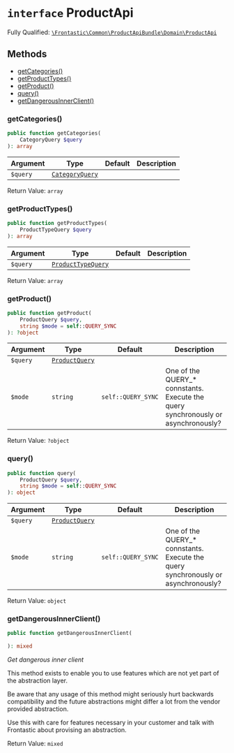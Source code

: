# `interface`  ProductApi

Fully Qualified: [`\Frontastic\Common\ProductApiBundle\Domain\ProductApi`](../../../../src/php/ProductApiBundle/Domain/ProductApi.php)




## Methods

* [getCategories()](#getcategories)
* [getProductTypes()](#getproducttypes)
* [getProduct()](#getproduct)
* [query()](#query)
* [getDangerousInnerClient()](#getdangerousinnerclient)


### getCategories()


```php
public function getCategories(
    CategoryQuery $query
): array
```






Argument|Type|Default|Description
--------|----|-------|-----------
`$query`|[`CategoryQuery`](ProductApi/Query/CategoryQuery.md)||

Return Value: `array`

### getProductTypes()


```php
public function getProductTypes(
    ProductTypeQuery $query
): array
```






Argument|Type|Default|Description
--------|----|-------|-----------
`$query`|[`ProductTypeQuery`](ProductApi/Query/ProductTypeQuery.md)||

Return Value: `array`

### getProduct()


```php
public function getProduct(
    ProductQuery $query,
    string $mode = self::QUERY_SYNC
): ?object
```






Argument|Type|Default|Description
--------|----|-------|-----------
`$query`|[`ProductQuery`](ProductApi/Query/ProductQuery.md)||
`$mode`|`string`|`self::QUERY_SYNC`|One of the QUERY_* connstants. Execute the query synchronously or asynchronously?

Return Value: `?object`

### query()


```php
public function query(
    ProductQuery $query,
    string $mode = self::QUERY_SYNC
): object
```






Argument|Type|Default|Description
--------|----|-------|-----------
`$query`|[`ProductQuery`](ProductApi/Query/ProductQuery.md)||
`$mode`|`string`|`self::QUERY_SYNC`|One of the QUERY_* connstants. Execute the query synchronously or asynchronously?

Return Value: `object`

### getDangerousInnerClient()


```php
public function getDangerousInnerClient(
    
): mixed
```


*Get *dangerous* inner client*

This method exists to enable you to use features which are not yet part
of the abstraction layer.

Be aware that any usage of this method might seriously hurt backwards
compatibility and the future abstractions might differ a lot from the
vendor provided abstraction.

Use this with care for features necessary in your customer and talk with
Frontastic about provising an abstraction.


Return Value: `mixed`

